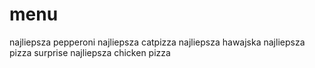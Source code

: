 # menu
najliepsza pepperoni
najliepsza catpizza
najliepsza hawajska
najliepsza pizza surprise
najliepsza chicken pizza
